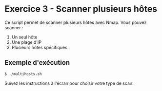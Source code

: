# Exercice 3 - Scanner plusieurs hôtes

Ce script permet de scanner plusieurs hôtes avec Nmap. Vous pouvez scanner :
1. Un seul hôte
2. Une plage d'IP
3. Plusieurs hôtes spécifiques

## Exemple d'exécution
```bash
$ ./multihosts.sh
```
Suivez les instructions à l'écran pour choisir votre type de scan.
